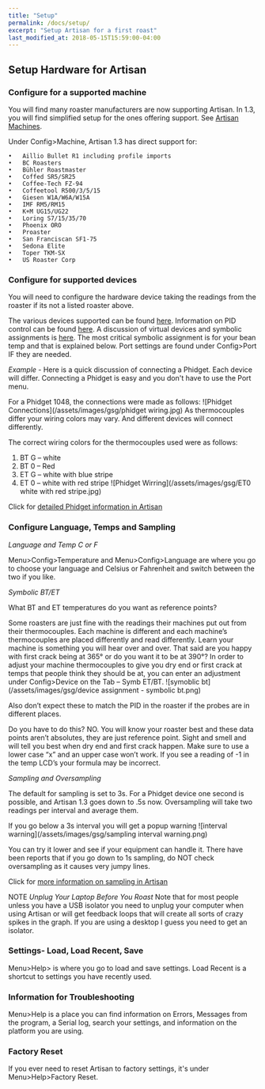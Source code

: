```yaml
---
title: "Setup"
permalink: /docs/setup/
excerpt: "Setup Artisan for a first roast"
last_modified_at: 2018-05-15T15:59:00-04:00
---
```


## Setup Hardware for Artisan

### Configure for a supported machine

You will find many roaster manufacturers are now supporting Artisan.  In 1.3, you will find simplified setup for the ones offering support.  See [Artisan Machines](https://artisan-scope.org/machines/).

Under Config>Machine, Artisan 1.3 has direct support for:

	•	Aillio Bullet R1 including profile imports
	•	BC Roasters
	•	Bühler Roastmaster
	•	Coffed SR5/SR25
	•	Coffee-Tech FZ-94
	•	Coffeetool R500/3/5/15
	•	Giesen W1A/W6A/W15A
	•	IMF RM5/RM15
	•	K+M UG15/UG22
	•	Loring S7/15/35/70
	•	Phoenix ORO
	•	Proaster
	•	San Franciscan SF1-75
	•	Sedona Elite
	•	Toper TKM-SX
	•	US Roaster Corp

### Configure for supported devices

You will need to configure the hardware device taking the readings from the roaster if its not a listed roaster above.  

The various devices supported can be found [here](https://artisan-roasterscope.blogspot.com/2013/06/device-selection.html). Information on PID control can be found [here](https://artisan-roasterscope.blogspot.com/2016/11/pid-control.html).  A discussion of virtual devices and symbolic assignments is [here](https://artisan-roasterscope.blogspot.com/2014/04/virtual-devices-and-symbolic-assignments.html). The most critical symbolic assignment is for your bean temp and that is explained below.
Port settings are found under Config>Port IF they are needed.

*Example* - Here is a quick discussion of connecting a Phidget.  Each device will differ. Connecting a Phidget is easy and you don't have to use the Port menu.  

For a Phidget 1048, the connections were made as follows:
![Phidget Connections](/assets/images/gsg/phidget wiring.jpg) As thermocouples differ your wiring colors may vary.  And different devices will connect differently.

The correct wiring colors for the thermocouples used were as follows:

1. BT G – white
2. BT 0 – Red
3. ET G – white with blue stripe
4. ET 0 – white with red stripe
![Phidget Wirring](/assets/images/gsg/ET0 white with red stripe.jpg)

Click for [detailed Phidget information in Artisan](https://artisan-roasterscope.blogspot.de/2017/12/more-phidgets.html)


### Configure Language, Temps and Sampling

*Language and Temp C or F*

Menu>Config>Temperature and Menu>Config>Language are where you go to choose your language and Celsius or Fahrenheit and switch between the two if you like.  

*Symbolic BT/ET*

What BT and ET temperatures do you want as reference points?

Some roasters are just fine with the readings their machines put out from their thermocouples.  Each machine is different and each machine’s thermocouples are placed differently and read differently.  Learn your machine is something you will hear over and over.  That said are you happy with first crack being at 365° or do you want it to be at 390°?  In order to adjust your machine thermocouples to give you dry end or first crack at temps that people think they should be at, you can enter an adjustment under Config>Device on the Tab – Symb ET/BT.  ![symoblic bt](/assets/images/gsg/device assignment - symbolic bt.png)


Also don’t expect these to match the PID in the roaster if the probes are in different places.

Do you have to do this? NO.    You will know your roaster best and these data points aren’t absolutes, they are just reference point.  Sight and smell and will tell you best when dry end and first crack happen.  Make sure to use a lower case “x” and an upper case won’t work.  If you see a reading of -1 in the temp LCD’s your formula may be incorrect.

*Sampling and Oversampling*

The default for sampling is set to 3s.  For a Phidget device one second is possible, and Artisan 1.3 goes down to .5s now.  Oversampling will take two readings per interval and average them.

If you go below a 3s interval you will get a popup warning ![interval warning](/assets/images/gsg/sampling interval warning.png)


You can try it lower and see if your equipment can handle it.  There have been reports that if you go down to 1s sampling, do NOT check oversampling as it causes very jumpy lines.  

Click for [more information on sampling in
Artisan](https://artisan-roasterscope.blogspot.com/2014/01/sampling-interval-smoothing-and-rate-of.html)

NOTE *Unplug Your Laptop Before You Roast*
Note that for most people unless you have a USB isolator you need to unplug your computer when using Artisan or will get feedback loops that will create all sorts of crazy spikes in the graph.  If you are using a desktop I guess you need to get an isolator.  

### Settings- Load, Load Recent, Save

Menu>Help> is where you go to load and save settings.  Load Recent is a shortcut to settings you have recently used.  

### Information for Troubleshooting

Menu>Help is a place you can find information on Errors, Messages from the program, a Serial log, search your settings, and information on the platform you are using.  

### Factory Reset

If you ever need to reset Artisan to factory settings, it's under Menu>Help>Factory Reset.  
